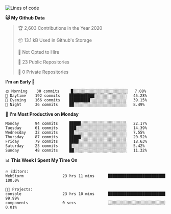 
<!--START_SECTION:waka-->
![Lines of code](https://img.shields.io/badge/From%20Hello%20World%20I%27ve%20Written-4.3%20million%20lines%20of%20code-blue)

**🐱 My Github Data** 

> 🏆 2,603 Contributions in the Year 2020
 > 
> 📦 13.1 kB Used in Github's Storage 
 > 
> 🚫 Not Opted to Hire
 > 
> 📜 23 Public Repositories 
 > 
> 🔑 0 Private Repositories  
 > 
**I'm an Early 🐤** 

```text
🌞 Morning    30 commits     █░░░░░░░░░░░░░░░░░░░░░░░░   7.08% 
🌆 Daytime    192 commits    ███████████░░░░░░░░░░░░░░   45.28% 
🌃 Evening    166 commits    █████████░░░░░░░░░░░░░░░░   39.15% 
🌙 Night      36 commits     ██░░░░░░░░░░░░░░░░░░░░░░░   8.49%

```
📅 **I'm Most Productive on Monday** 

```text
Monday       94 commits     █████░░░░░░░░░░░░░░░░░░░░   22.17% 
Tuesday      61 commits     ███░░░░░░░░░░░░░░░░░░░░░░   14.39% 
Wednesday    32 commits     ██░░░░░░░░░░░░░░░░░░░░░░░   7.55% 
Thursday     87 commits     █████░░░░░░░░░░░░░░░░░░░░   20.52% 
Friday       79 commits     ████░░░░░░░░░░░░░░░░░░░░░   18.63% 
Saturday     23 commits     █░░░░░░░░░░░░░░░░░░░░░░░░   5.42% 
Sunday       48 commits     ██░░░░░░░░░░░░░░░░░░░░░░░   11.32%

```


📊 **This Week I Spent My Time On** 

```text
🔥 Editors: 
WebStorm                 23 hrs 11 mins      █████████████████████████   100.0%

🐱‍💻 Projects: 
console                  23 hrs 10 mins      █████████████████████████   99.99% 
components               0 secs              ░░░░░░░░░░░░░░░░░░░░░░░░░   0.01%

```


<!--END_SECTION:waka-->
